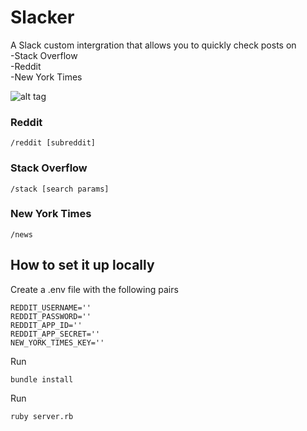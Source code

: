 # Slacker
A Slack custom intergration that allows you to quickly check posts on  
-Stack Overflow  
-Reddit  
-New York Times  

![alt tag](http://g.recordit.co/POXxfmfd33.gif)

### Reddit
```
/reddit [subreddit]
```

### Stack Overflow
```
/stack [search params]
```

### New York Times
```
/news
```

## How to set it up locally
Create a .env file with the following pairs
```
REDDIT_USERNAME=''
REDDIT_PASSWORD='' 
REDDIT_APP_ID=''
REDDIT_APP_SECRET=''
NEW_YORK_TIMES_KEY=''
```

Run
```
bundle install
```

Run
```
ruby server.rb
```

